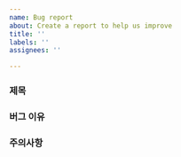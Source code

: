 ```yaml
---
name: Bug report
about: Create a report to help us improve
title: ''
labels: ''
assignees: ''

---
```


### 제목
### 버그 이유
### 주의사항
